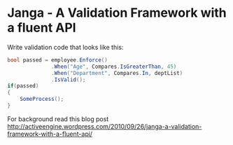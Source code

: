 Janga - A Validation Framework with a fluent API
================================================

Write validation code that looks like this:

``` csharp
bool passed = employee.Enforce()
              .When("Age", Compares.IsGreaterThan, 45)
              .When("Department", Compares.In, deptList)
              .IsValid();
if(passed)
{
    SomeProcess();
}
```

For background read this blog post http://activeengine.wordpress.com/2010/09/26/janga-a-validation-framework-with-a-fluent-api/

